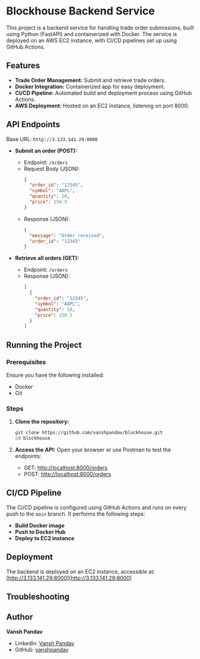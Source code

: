 
# Blockhouse Backend Service

This project is a backend service for handling trade order submissions, built using Python (FastAPI) and containerized with Docker. The service is deployed on an AWS EC2 instance, with CI/CD pipelines set up using GitHub Actions.

## Features

- **Trade Order Management:** Submit and retrieve trade orders.
- **Docker Integration:** Containerized app for easy deployment.
- **CI/CD Pipeline:** Automated build and deployment process using GitHub Actions.
- **AWS Deployment:** Hosted on an EC2 instance, listening on port 8000.

## API Endpoints

Base URL: `http://3.133.141.29:8000`

- **Submit an order (POST):**
  - Endpoint: `/orders`
  - Request Body (JSON):
    ```json
    {
      "order_id": "12345",
      "symbol": "AAPL",
      "quantity": 10,
      "price": 150.5
    }
    ```
  - Response (JSON):
    ```json
    {
      "message": "Order received",
      "order_id": "12345"
    }
    ```

- **Retrieve all orders (GET):**
  - Endpoint: `/orders`
  - Response (JSON):
    ```json
    [
      {
        "order_id": "12345",
        "symbol": "AAPL",
        "quantity": 10,
        "price": 150.5
      }
    ]
    ```

## Running the Project

### Prerequisites

Ensure you have the following installed:
- Docker
- Git

### Steps

1. **Clone the repository:**
   ```bash
   git clone https://github.com/vanshpandav/blockhouse.git
   cd blockhouse
   ```

2. **Access the API:**
   Open your browser or use Postman to test the endpoints:
   - GET: [http://localhost:8000/orders](http://localhost:8000/orders)
   - POST: [http://localhost:8000/orders](http://localhost:8000/orders)

## CI/CD Pipeline

The CI/CD pipeline is configured using GitHub Actions and runs on every push to the `main` branch. It performs the following steps:
- **Build Docker image**
- **Push to Docker Hub**
- **Deploy to EC2 instance**

## Deployment

The backend is deployed on an EC2 instance, accessible at:
[http://3.133.141.29:8000](http://3.133.141.29:8000)

## Troubleshooting

## Author

**Vansh Pandav**  
- LinkedIn: [Vansh Pandav](https://www.linkedin.com/in/vansh-pandav-aab281141)  
- GitHub: [vanshpandav](https://github.com/vanshpandav)
